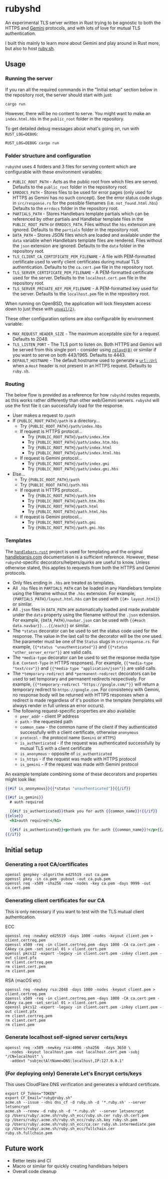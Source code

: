# rubyshd

An experimental TLS server written in Rust trying to be agnostic to both the HTTPS and [Gemini](https://geminiprotocol.net/) protocols, and with lots of love for mutual TLS authentication.

I built this mainly to learn more about Gemini and play around in Rust more, but also to host [ruby.sh](https://ruby.sh/).

## Usage

### Running the server

If you ran all the required commands in the "Initial setup" section below in the repository root, the server should start with just:

```shell
cargo run
```

However, there will be no content to serve. You might want to make an `index.html.hbs` in the `public_root` folder in the repository.

To get detailed debug messages about what's going on, run with `RUST_LOG=DEBUG`:

```shell
RUST_LOG=DEBUG cargo run
```

### Folder structure and configuration

`rubyshd` uses 4 folders and 3 files for serving content which are configurable with these environment variables:

- `PUBLIC_ROOT_PATH` - Acts as the public root from which files are served. Defaults to the `public_root` folder in the repository root.
- `ERRDOCS_PATH` - Stores files to be used for error pages (only used for HTTPS as Gemini has no such concept). See the error status code slugs in `src/response.rs` for the possible filenames (i.e. `not_found.html.hbs`) Defaults to the `errdocs` folder in the repository root.
- `PARTIALS_PATH` - Stores Handlebars template partials which can be referenced by other partials and Handlebar template files in the `PUBLIC_ROOT_PATH` or `ERRDOCS_PATH`. Files without the `hbs` extension are ignored. Defaults to the `partials` folder in the repository root.
- `DATA_PATH` - Stores JSON files which are loaded and available under the `data` variable when Handlebars template files are rendered. Files without the `json` extension are ignored. Defaults to the `data` folder in the repository root.
- `TLS_CLIENT_CA_CERTIFICATE_PEM_FILENAME` - A file with PEM-formatted certificate used to verify client certificates during mutual TLS authentication. Defaults to the `ca.cert.pem` file in the repository root.
- `TLS_SERVER_CERTIFICATE_PEM_FILENAME` - A PEM-formatted certificate used for the server. Defaults to the `localhost.cert.pem` file in the repository root.
- `TLS_SERVER_PRIVATE_KEY_PEM_FILENAME` - A PEM-formatted key used for the server. Defaults to the `localhost.pem` file in the repository root.

When running on OpenBSD, the application will lock filesystem access down to just these with [`unveil(2)`](https://man.openbsd.org/unveil.2).

These other configuration options are also configurable by environment variable:

- `MAX_REQUEST_HEADER_SIZE` - The maximum acceptable size for a request. Defaults to 2048.
- `TLS_LISTEN_PORT` - The TLS port to listen on. Both HTTPS and Gemini will be served from this single port - consider using [`relayd(8)`](https://man.openbsd.org/relayd.8) or similar if you want to serve on both 443/1965. Defaults to 4443.
- `DEFAULT_HOSTNAME` - The default hostname used to generate a [`url::Url`](https://docs.rs/url/latest/url/struct.Url.html) when a `Host` header is not present in an HTTPS request. Defaults to `ruby.sh`.

### Routing

The below flow is provided as a reference for how `rubyshd` routes requests, as this works rather differently than other web/Gemini servers. `rubyshd` will use the first file it can successfully load for the response.

- User makes a request to `/path`
- If `{PUBLIC_ROOT_PATH}/path` is a directory...
  - Try `{PUBLIC_ROOT_PATH}/path/index.hbs`
  - If request is HTTPS protocol...
    - Try `{PUBLIC_ROOT_PATH}/path/index.htm`
    - Try `{PUBLIC_ROOT_PATH}/path/index.htm.hbs`
    - Try `{PUBLIC_ROOT_PATH}/path/index.html`
    - Try `{PUBLIC_ROOT_PATH}/path/index.html.hbs`
  - If request is Gemini protocol...
    - Try `{PUBLIC_ROOT_PATH}/path/index.gmi`
    - Try `{PUBLIC_ROOT_PATH}/path/index.gmi.hbs`
- Else...
  - Try `{PUBLIC_ROOT_PATH}/path`
  - Try `{PUBLIC_ROOT_PATH}/path.hbs`
  - If request is HTTPS protocol...
    - Try `{PUBLIC_ROOT_PATH}/path.htm`
    - Try `{PUBLIC_ROOT_PATH}/path.htm.hbs`
    - Try `{PUBLIC_ROOT_PATH}/path.html`
    - Try `{PUBLIC_ROOT_PATH}/path.html.hbs`
  - If request is Gemini protocol...
    - Try `{PUBLIC_ROOT_PATH}/path.gmi`
    - Try `{PUBLIC_ROOT_PATH}/path.gmi.hbs`

### Templates

The [`handlebars-rust`](https://github.com/sunng87/handlebars-rust) project is used for templating and the original [handlebarsjs.com](https://handlebarsjs.com/) documentation is a sufficient reference. However, these `rubyshd`-specific decorators/helpers/quirks are useful to know. Unless otherwise stated, this applies to requests from both the HTTPS and Gemini protocols.

* Only files ending in `.hbs` are treated as templates.
* All `.hbs` files in `PARTIALS_PATH` can be loaded in any Handlebars template using the filename without the `.hbs` extension. For example, `{PARTIALS_PATH}/layout.html.hbs` can be used with `{{#> layout.html}}` or similar.
* All `.json` files in `DATA_PATH` are automatically loaded and made available under the `data` property using the filename without the `.json` extension. For example, `{DATA_PATH}/navbar.json` can be used with `{{#each data.navbar}}...{{/each}}` or similar.
* The `*status` decorator can be used to set the status code used for the response. The value in the last call to the decorator will be the one used. The parameter must be one of the `Status` slugs in `src/response.rs`. For example, `{{*status "unauthenticated"}}` and `{{*status "other_server_error"}}` are valid calls.
* The `*media-type` decorator can be used to set the response media type (i.e. `Content-Type` in HTTPS responses). For example, `{{*media-type "text/csv"}}` and `{{*media-type "application/json"}}` are valid calls. 
* The `*temporary-redirect` and `*permanent-redirect` decorators can be used to set temporary and permanent redirects respectively. For example, `{{*temporary-redirect "https://google.com/"}}` will return a temporary redirect to `https://google.com`. For consistency with Gemini, no response body will be returned with HTTPS responses when a redirect is made regardless of it's position in the template (templates will always render in full unless an error occurs).
* The following request-specific properties are also available:
  * `peer_addr` - client IP address
  * `path` - the requested path
  * `common_name` - the common name of the client if they authenticated successfully with a client certificate, otherwise `anonymous`
  * `protocol` - the protocol name (`Gemini` or `HTTPS`)
  * `is_authenticated` - if the request was authenticated successfully by mutual TLS with a client certificate
  * `is_anonymous` - opposite of `is_authenticated`
  * `is_https` - if the request was made with HTTPS protocol
  * `is_gemini` - if the request was made with Gemini protocol

An example template combining some of these decorators and properties might look like:

```handlebars
{{#if is_anonymous}}{{*status "unauthenticated"}}{{/if}}

{{#if is_gemini}}
  # auth required

  {{#if is_authenticated}}thank you for auth {{common_name}}!{{/if}}
{{else}}
  <h1>auth required!</h1>

  {{#if is_authenticated}}<p>thank you for auth {{common_name}}!</p>{{/if}}
{{/if}}
```

## Initial setup

### Generating a root CA/certificates

```shell
openssl genpkey -algorithm ed25519 -out ca.pem
openssl pkey -in ca.pem -pubout -out ca.pub.pem
openssl req -x509 -sha256 -new -nodes -key ca.pem -days 9999 -out ca.cert.pem
```

### Generating client certificates for our CA

This is only necessary if you want to test with the TLS mutual client authentication.

ECC

```shell
openssl req -newkey ed25519 -days 1000 -nodes -keyout client.pem > client.certreq.pem
openssl x509 -req -in client.certreq.pem -days 1000 -CA ca.cert.pem -CAkey ca.pem -set_serial 01 > client.cert.pem
openssl pkcs12 -export -legacy -in client.cert.pem -inkey client.pem -out client.pfx
rm client.certreq.pem
rm client.cert.pem
rm client.pem
```

RSA (macOS etc)

```shell
openssl req -newkey rsa:2048 -days 1000 -nodes -keyout client.pem > client.certreq.pem
openssl x509 -req -in client.certreq.pem -days 1000 -CA ca.cert.pem -CAkey ca.pem -set_serial 01 > client.cert.pem
openssl pkcs12 -export -legacy -in client.cert.pem -inkey client.pem -out client.pfx
rm client.certreq.pem
rm client.cert.pem
rm client.pem
```

### Generate localhost self-signed server certs/keys

```shell
openssl req -x509 -newkey rsa:4096 -sha256  -days 3650 \
  -nodes -keyout localhost.pem -out localhost.cert.pem -subj "/CN=localhost" \
  -addext "subjectAltName=DNS:localhost,IP:127.0.0.1"
```

### (For deploying only) Generate Let's Encrypt certs/keys

This uses CloudFlare DNS verification and generates a wildcard certificate.

```shell
export CF_Token="TOKEN"
export CF_Email="ruby@ruby.sh"
acme.sh --issue --dns dns_cf -d ruby.sh -d '*.ruby.sh' --server letsencrypt
acme.sh --renew -d ruby.sh -d '*.ruby.sh' --server letsencrypt
cp /Users/ruby/.acme.sh/ruby.sh_ecc/ruby.sh.cer ruby.sh.cert.pem
cp /Users/ruby/.acme.sh/ruby.sh_ecc/ruby.sh.key ruby.sh.pem
cp /Users/ruby/.acme.sh/ruby.sh_ecc/ca.cer ruby.sh.intermediate.pem
cp /Users/ruby/.acme.sh/ruby.sh_ecc/fullchain.cer ruby.sh.fullchain.pem
```

## Future work

- Better tests and CI
- Macro or similar for quickly creating handlebars helpers
- Overall code cleanup
